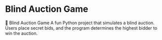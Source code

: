 #  Blind Auction Game
 🎯 Blind Auction Game A fun Python project that simulates a blind auction. Users place secret bids, and the program determines the highest bidder to win the auction.
